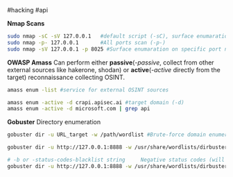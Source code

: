 #hacking
#api


**Nmap Scans**
```bash
sudo nmap -sC -sV 127.0.0.1   #default script (-sC), surface enumaration(-sV) 
sudo nmap -p- 127.0.0.1       #All ports scan (-p-)
sudo nmap -sV 127.0.0.1 -p 8025 #Surface enumaration on specific port number
```

**OWASP Amass**
Can perform either **passive**(_-passive_, collect from other external sources like hakerone, shodan) or **active**(_-active_ directly from the target) reconnaissance collecting OSINT.
```bash
amass enum -list #service for external OSINT sources

amass enum -active -d crapi.apisec.ai #target domain (-d)
amass enum -active -d microsoft.com | grep api

```
**Gobuster**
Directory enumeration
```bash
gobuster dir -u URL_target -w /path/wordlist #Brute-force domain enumeration 

gobuster dir -u http://127.0.0.1:8888 -w /usr/share/wordlists/dirbuster/directory-list-2.3-medium.txt

# -b or -status-codes-blacklist string     Negative status codes (will override status-codes if set) (default "404")
gobuster dir -u http://127.0.0.1:8888 -w /usr/share/wordlists/dirbuster/directory-list-2.3-medium.txt -b 200 #Filters out output http with response code equal to 200




```
